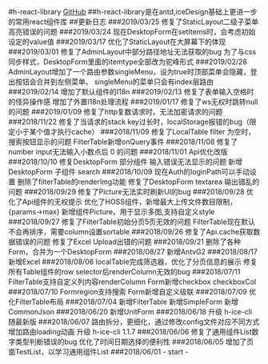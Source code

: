 #h-react-library <a href="https://github.com/hunzsig/h-react-library" target="_blank">GitHub</a>
##h-react-library是在antd,iceDesign基础上更进一步的常用react组件库
##更新日志
###2019/03/25
    修复了StaticLayout二级子菜单高亮错误的问题
###2019/03/24
    现在DesktopForm在setItems时，会考虑初始设定的value值
###2019/03/17
    优化了StaticLayout在大屏幕下的体现
###2019/03/01
    修复了AdminLayout中部分路径地址无法获取的bug
    为了与css同步样式，DesktopForm里面的itemtype全部改为驼峰形式
###2019/02/28
    AdminLayout增加了一个路由参数singleMenu，设为true时顶部菜单会隐藏，登出按钮会合并到左侧菜单。
    singleMenu的菜单只会有index层路由
###2019/02/14
    增加了默认组件的I18n
###2019/02/13
    修复了表单输入空格时的怪异操作感
    增加了外置I18n处理流程
###2019/01/17
    修复了ws无权时跳转null的问题
###2019/01/09
    修复了http复数请求时，无法加密请求的问题
###2018/11/22
    修复了当请求的stack key过长时，localStorage报错的bug（限定小于某个值才执行cache）
###2018/11/09
    修复了LocalTable filter 为空时，搜索按钮显示的问题
    FilterTable新增onQuery事件
###2018/11/08
    修复了number input无法输入小数点后 0 的问题
###2018/11/01
    Api优化改版
###2018/10/10
    修复DesktopForm 部分组件 输入错误无法显示的问题
    新增DesktopForm 子组件 search
###2018/10/09
    现在Auth的loginPath可以手动设置
    删除了filterTable的renderImg功能
    修复了DesktopForm textarea 输出错乱的问题
###2018/09/29
    修复了Picture无法实时刷新UI的bug
###2018/09/28
    优化了Api组件的无权提示
    优化了HOSS组件，新增最大上传文件数目限制，{params->max}
    新增组件Picture，用于显示多图,支持自定义style
###2018/09/27
    修复了FilterTable初始分页5页无效的问题
    FilterTable现在默认不会再排序，需要column设置sortable
###2018/09/26
    修复了Api.cache获取数据错误的问题
    修复了Excel Upload出错的问题
###2018/09/21
    删除了各种Form，合并为一个DesktopForm
###2018/08/27
    新增AntvG2
###2018/08/17
    新增Excel
###2018/08/06
    localTable完成筛选器，优化了分页信息的展示
    修复所有Table组件的row selector后renderColumn无效的bug
###2018/07/11
    FilterTable支持自定义列内容renderColumn
    Form新增checkbox checkboxCol
###2018/07/10
    Formregion支持搜索
    Form新增自定义级联
###2018/07/09
    优化FilterTable布局
###2018/07/04
    新增FilterTable
    新增SimpleForm
    新增CommonJson
###2018/06/20
    新增UnitForm
###2018/06/18
    升级 h-ice-cli 随最新版
###2018/06/07
    路由拆分，更细化，通过修改config文件对应不同方式
    增加路由loading动画
    升级 h-ice-cli 1.1.7
###2018/06/06
    修复了通用组件List数字类型判断错误的bug
    优化了时间日期选择的便利性
###2018/06/05
    增加了页面TestList，以学习通用组件List
###2018/06/01
    \- start -
